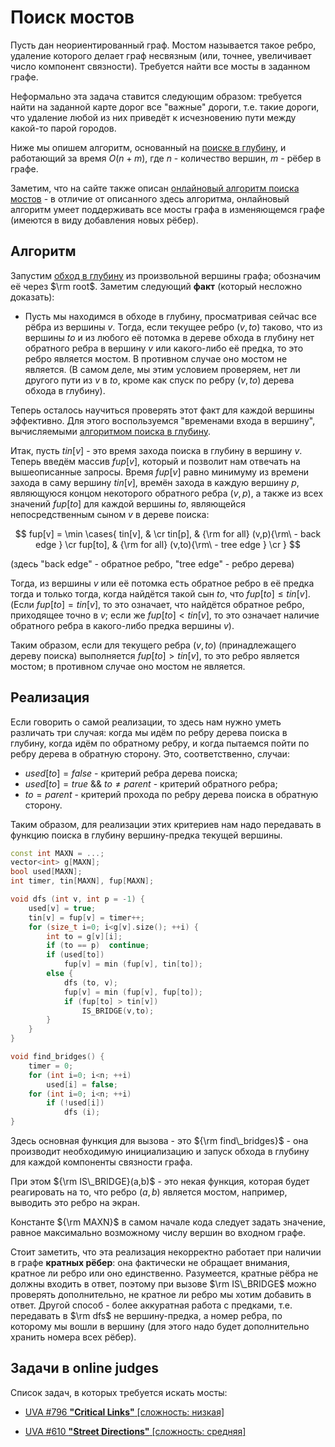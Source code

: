 # Поиск мостов

Пусть дан неориентированный граф. Мостом называется такое ребро, удаление которого делает граф несвязным (или, точнее, увеличивает число компонент связности). Требуется найти все мосты в заданном графе.

Неформально эта задача ставится следующим образом: требуется найти на заданной карте дорог все "важные" дороги, т.е. такие дороги, что удаление любой из них приведёт к исчезновению пути между какой-то парой городов.

Ниже мы опишем алгоритм, основанный на [поиске в глубину](dfs), и работающий за время $O(n+m)$, где $n$ - количество вершин, $m$ - рёбер в графе.

Заметим, что на сайте также описан [онлайновый алгоритм поиска мостов](bridge_searching_online) - в отличие от описанного здесь алгоритма, онлайновый алгоритм умеет поддерживать все мосты графа в изменяющемся графе (имеются в виду добавления новых рёбер).

## Алгоритм

Запустим [обход в глубину](dfs) из произвольной вершины графа; обозначим её через $\rm root$. Заметим следующий **факт** (который несложно доказать):

* Пусть мы находимся в обходе в глубину, просматривая сейчас все рёбра из вершины $v$. Тогда, если текущее ребро $(v,to)$ таково, что из вершины $to$ и из любого её потомка в дереве обхода в глубину нет обратного ребра в вершину $v$ или какого-либо её предка, то это ребро является мостом. В противном случае оно мостом не является. (В самом деле, мы этим условием проверяем, нет ли другого пути из $v$ в $to$, кроме как спуск по ребру $(v,to)$ дерева обхода в глубину).

Теперь осталось научиться проверять этот факт для каждой вершины эффективно. Для этого воспользуемся "временами входа в вершину", вычисляемыми [алгоритмом поиска в глубину](dfs).

Итак, пусть $tin[v]$ - это время захода поиска в глубину в вершину $v$. Теперь введём массив $fup[v]$, который и позволит нам отвечать на вышеописанные запросы. Время $fup[v]$ равно минимуму из времени захода в саму вершину $tin[v]$, времён захода в каждую вершину $p$, являющуюся концом некоторого обратного ребра $(v,p)$, а также из всех значений $fup[to]$ для каждой вершины $to$, являющейся непосредственным сыном $v$ в дереве поиска:

$$
fup[v] = \min \cases{
tin[v], & \cr
tin[p], & {\rm for all} (v,p){\rm\ - back edge } \cr
fup[to], & {\rm for all} (v,to){\rm\ - tree edge } \cr
}
$$

(здесь "back edge" - обратное ребро, "tree edge" - ребро дерева)

Тогда, из вершины $v$ или её потомка есть обратное ребро в её предка тогда и только тогда, когда найдётся такой сын $to$, что $fup[to] \le tin[v]$. (Если $fup[to] = tin[v]$, то это означает, что найдётся обратное ребро, приходящее точно в $v$; если же $fup[to] < tin[v]$, то это означает наличие обратного ребра в какого-либо предка вершины $v$).

Таким образом, если для текущего ребра $(v,to)$ (принадлежащего дереву поиска) выполняется $fup[to] > tin[v]$, то это ребро является мостом; в противном случае оно мостом не является.

## Реализация

Если говорить о самой реализации, то здесь нам нужно уметь различать три случая: когда мы идём по ребру дерева поиска в глубину, когда идём по обратному ребру, и когда пытаемся пойти по ребру дерева в обратную сторону. Это, соответственно, случаи:

* $used[to]=false$ - критерий ребра дерева поиска;
* $used[to]=true\ \&\&\ to \ne parent$ - критерий обратного ребра;
* $to=parent$ - критерий прохода по ребру дерева поиска в обратную сторону.

Таким образом, для реализации этих критериев нам надо передавать в функцию поиска в глубину вершину-предка текущей вершины.

<!--- TODO: specify code snippet id -->
``` cpp
const int MAXN = ...;
vector<int> g[MAXN];
bool used[MAXN];
int timer, tin[MAXN], fup[MAXN];

void dfs (int v, int p = -1) {
    used[v] = true;
    tin[v] = fup[v] = timer++;
    for (size_t i=0; i<g[v].size(); ++i) {
        int to = g[v][i];
        if (to == p)  continue;
        if (used[to])
            fup[v] = min (fup[v], tin[to]);
        else {
            dfs (to, v);
            fup[v] = min (fup[v], fup[to]);
            if (fup[to] > tin[v])
                IS_BRIDGE(v,to);
        }
    }
}

void find_bridges() {
    timer = 0;
    for (int i=0; i<n; ++i)
        used[i] = false;
    for (int i=0; i<n; ++i)
        if (!used[i])
            dfs (i);
}
```

Здесь основная функция для вызова - это ${\rm find\_bridges}$ - она производит необходимую инициализацию и запуск обхода в глубину для каждой компоненты связности графа.

При этом ${\rm IS\_BRIDGE}(a,b)$ - это некая функция, которая будет реагировать на то, что ребро $(a,b)$ является мостом, например, выводить это ребро на экран.

Константе ${\rm MAXN}$ в самом начале кода следует задать значение, равное максимально возможному числу вершин во входном графе.

Стоит заметить, что эта реализация некорректно работает при наличии в графе **кратных рёбер**: она фактически не обращает внимания, кратное ли ребро или оно единственно. Разумеется, кратные рёбра не должны входить в ответ, поэтому при вызове $\rm IS\_BRIDGE$ можно проверять дополнительно, не кратное ли ребро мы хотим добавить в ответ. Другой способ - более аккуратная работа с предками, т.е. передавать в $\rm dfs$ не вершину-предка, а номер ребра, по которому мы вошли в вершину (для этого надо будет дополнительно хранить номера всех рёбер).

## Задачи в online judges

Список задач, в которых требуется искать мосты:

* [UVA #796 **"Critical Links"** [сложность: низкая]](http://uva.onlinejudge.org/index.php?option=com_onlinejudge&Itemid=8&page=show_problem&problem=737)

* [UVA #610 **"Street Directions"** [сложность: средняя]](http://uva.onlinejudge.org/index.php?option=onlinejudge&page=show_problem&problem=551)
